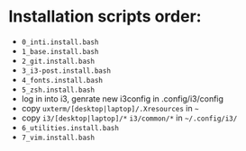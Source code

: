 # Installation scripts order:
- `0_inti.install.bash`
- `1_base.install.bash`
- `2_git.install.bash`
- `3_i3-post.install.bash`
- `4_fonts.install.bash`
- `5_zsh.install.bash`
- log in into i3, genrate new i3config in .config/i3/config
- copy `uxterm/[desktop|laptop]/.Xresources` in `~`
- copy `i3/[desktop|laptop]/*` `i3/common/*` in `~/.config/i3/`
- `6_utilities.install.bash`
- `7_vim.install.bash`
